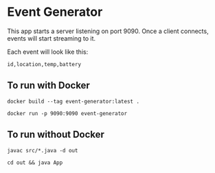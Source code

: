 # Event Generator

This app starts a server listening on port 9090. Once a client connects, events will
start streaming to it.

Each event will look like this:

```
id,location,temp,battery
```

## To run with Docker

`docker build --tag event-generator:latest .`

`docker run -p 9090:9090 event-generator`

## To run without Docker

`javac src/*.java -d out`

`cd out && java App`
